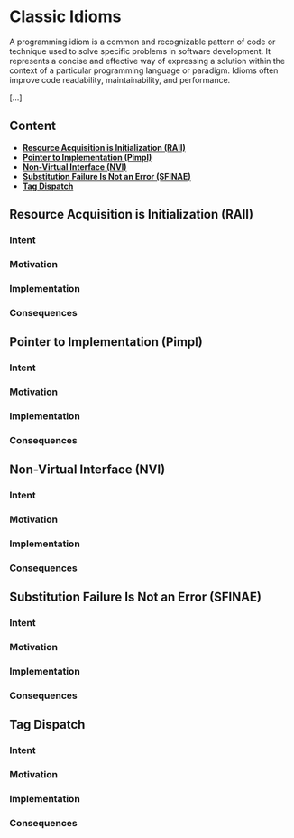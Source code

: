 # Classic Idioms

A programming idiom is a common and recognizable pattern of code or technique used to solve specific problems in software development. It represents a concise and effective way of expressing a solution within the context of a particular programming language or paradigm. Idioms often improve code readability, maintainability, and performance.

[...]

## Content

* [**Resource Acquisition is Initialization (RAII)**]()
* [**Pointer to Implementation (Pimpl)**]()
* [**Non-Virtual Interface (NVI)**]()
* [**Substitution Failure Is Not an Error (SFINAE)**]()
* [**Tag Dispatch**]()


## Resource Acquisition is Initialization (RAII)

### Intent


### Motivation


### Implementation


### Consequences


## Pointer to Implementation (Pimpl)

### Intent


### Motivation


### Implementation


### Consequences


## Non-Virtual Interface (NVI)

### Intent


### Motivation


### Implementation


### Consequences


## Substitution Failure Is Not an Error (SFINAE)

### Intent


### Motivation


### Implementation


### Consequences


## Tag Dispatch

### Intent


### Motivation


### Implementation


### Consequences

